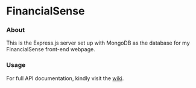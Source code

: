 # FinancialSense

### About
This is the Express.js server set up with MongoDB as the database for my FinancialSense front-end webpage.

### Usage
For full API documentation, kindly visit the [wiki](https://github.com/nhzaci/FinancialSenseExpress/wiki/FinancialSenseExpress-REST-API-Documentation).
